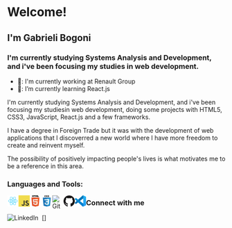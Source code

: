 
# Welcome!
## I'm Gabrieli Bogoni
 

### I'm currently studying Systems Analysis and Development, and i've been focusing my studies in web development.
 
- 🔭: I'm currently working at Renault Group
- 🌱: I’m currently learning React.js

I'm currently studying Systems Analysis and Development, and i've been focusing my studiesin web development, doing some projects with
HTML5, CSS3, JavaScript, React.js and a few frameworks.

I have a degree in Foreign Trade but it was with the development of web applications that I discoverred a new world where I have more
freedom to create and reinvent myself.

The possibility of positively impacting people's lives is what motivates me to be a reference in this area.

### Languages and Tools:

<img align="left" alt="React" width="26px" src="https://raw.githubusercontent.com/github/explore/80688e429a7d4ef2fca1e82350fe8e3517d3494d/topics/react/react.png" />
<img align="left" alt="JavaScript" width="26px" src="https://raw.githubusercontent.com/github/explore/80688e429a7d4ef2fca1e82350fe8e3517d3494d/topics/javascript/javascript.png" />
<img align="left" alt="HTML5" width="26px" src="https://raw.githubusercontent.com/github/explore/80688e429a7d4ef2fca1e82350fe8e3517d3494d/topics/html/html.png" />
<img align="left" alt="CSS3" width="26px" src="https://raw.githubusercontent.com/github/explore/80688e429a7d4ef2fca1e82350fe8e3517d3494d/topics/css/css.png" />
<img align="left" alt="Git" width="26px"  src="https://cdn.jsdelivr.net/gh/devicons/devicon/icons/git/git-original.svg" />
<img align="left" alt="GitHub" width="26px" src="https://raw.githubusercontent.com/github/explore/78df643247d429f6cc873026c0622819ad797942/topics/github/github.png" />
<img align="left" alt="Visual Studio Code" width="26px" src="https://raw.githubusercontent.com/github/explore/80688e429a7d4ef2fca1e82350fe8e3517d3494d/topics/visual-studio-code/visual-studio-code.png" />

### Connect with me
[<img align="left" alt="LinkedIn" width="80" src="https://www.linkedin.com/in/gabrieli-bogoni-476511102/" />]

